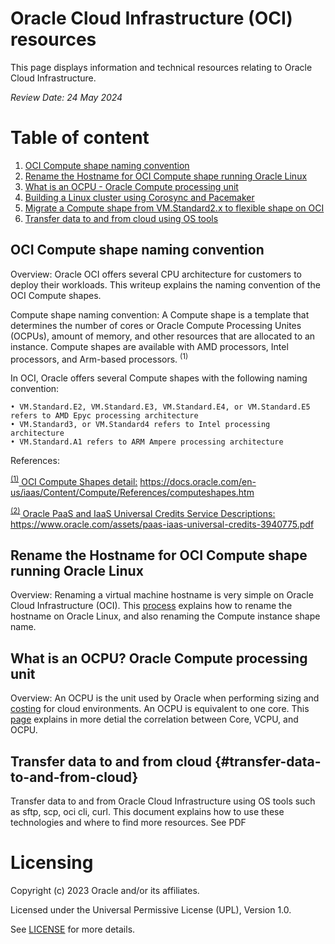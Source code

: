# Oracle Cloud Infrastructure (OCI) resources
This page displays information and technical resources relating to Oracle Cloud Infrastructure.

<i> Review Date: 24 May 2024</i>

# Table of content
1. [OCI Compute shape naming convention](https://github.com/mariusscholtz/Oracle-Cloud-Infrastructure-resources#oci-compute-shape-naming-convention)
2. [Rename the Hostname for OCI Compute shape running Oracle Linux](https://github.com/mariusscholtz/Oracle-Cloud-Infrastructure-resources#rename-the-hostname-for-oci-compute-shape-running-oracle-linux)
3. [What is an OCPU - Oracle Compute processing unit](https://github.com/mariusscholtz/Oracle-Cloud-Infrastructure-resources/blob/main/what-is-ocpu-vcpu.md) 
4. [Building a Linux cluster using Corosync and Pacemaker](https://github.com/mariusscholtz/Oracle-Cloud-Infrastructure-resources/blob/main/cluster/readme.md)
5. [Migrate a Compute shape from VM.Standard2.x to flexible shape on OCI](https://github.com/mariusscholtz/Oracle-Cloud-Infrastructure-resources/blob/main/VM-shapes/Migrate-VM.Standard2%20to%20Flex%20shape.pdf)
6. [Transfer data to and from cloud using OS tools](https://github.com/mariusscholtz/Oracle-Cloud-Infrastructure-resources#transfer-data-to-and-from-cloud)


## OCI Compute shape naming convention
Overview: 
Oracle OCI offers several CPU architecture for customers to deploy their workloads. This writeup explains the naming convention of the OCI Compute shapes.

Compute shape naming convention:
A  Compute shape is a template that determines the number of cores or Oracle Compute Processing Unites (OCPUs), amount of memory, and other resources that are allocated to an instance. Compute shapes are available with AMD processors, Intel processors, and Arm-based processors. <sup>(1)</sup>

In OCI, Oracle offers several Compute shapes with the following naming convention:

    • VM.Standard.E2, VM.Standard.E3, VM.Standard.E4, or VM.Standard.E5 refers to AMD Epyc processing architecture
    • VM.Standard3, or VM.Standard4 refers to Intel processing architecture
    • VM.Standard.A1 refers to ARM Ampere processing architecture


  References:
  
  <sup>[(1)</sup> OCI Compute Shapes detail:](https://docs.oracle.com/en-us/iaas/Content/Compute/References/computeshapes.htm) https://docs.oracle.com/en-us/iaas/Content/Compute/References/computeshapes.htm
  
  <sup>[(2)</sup> Oracle PaaS and IaaS Universal Credits Service Descriptions:](https://www.oracle.com/assets/paas-iaas-universal-credits-3940775.pdf) https://www.oracle.com/assets/paas-iaas-universal-credits-3940775.pdf


## Rename the Hostname for OCI Compute shape running Oracle Linux
Overview: 
Renaming a virtual machine hostname is very simple on Oracle Cloud Infrastructure (OCI).
This [process](https://github.com/mariusscholtz/Oracle-Cloud-Infrastructure-resources/blob/main/rename-hostname.md) explains how to rename the hostname on Oracle Linux, and also renaming the Compute instance shape name.


## What is an OCPU? Oracle Compute processing unit
Overview: 
An OCPU is the unit used by Oracle when performing sizing and [costing](https://www.oracle.com/cloud/costestimator.html) for cloud environments. An OCPU is equivalent to one core. 
This [page](https://github.com/mariusscholtz/Oracle-Cloud-Infrastructure-resources/blob/main/what-is-ocpu-vcpu.md) explains in more detial the correlation between Core, VCPU, and OCPU.


## Transfer data to and from cloud {#transfer-data-to-and-from-cloud}
Transfer data to and from Oracle Cloud Infrastructure using OS tools such as sftp, scp, oci cli, curl. This document explains how to use these technologies and where to find more resources. See PDF

# Licensing
Copyright (c) 2023 Oracle and/or its affiliates.

Licensed under the Universal Permissive License (UPL), Version 1.0.

See [LICENSE](https://github.com/oracle-devrel/technology-engineering/blob/main/LICENSE) for more details.

